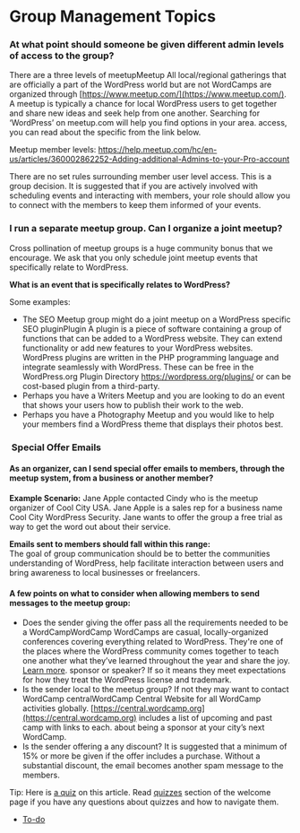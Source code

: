 # Group Management Topics

### At what point should someone be given different admin levels of access to the group?

There are a three levels of meetupMeetup All local/regional gatherings that are officially a part of the WordPress world but are not WordCamps are organized through [https://www.meetup.com/](https://www.meetup.com/). A meetup is typically a chance for local WordPress users to get together and share new ideas and seek help from one another. Searching for ‘WordPress’ on meetup.com will help you find options in your area. access, you can read about the specific from the link below.

Meetup member levels: https://help.meetup.com/hc/en-us/articles/360002862252-Adding-additional-Admins-to-your-Pro-account

There are no set rules surrounding member user level access. This is a group decision. It is suggested that if you are actively involved with scheduling events and interacting with members, your role should allow you to connect with the members to keep them informed of your events.

### I run a separate meetup group. Can I organize a joint meetup?

Cross pollination of meetup groups is a huge community bonus that we encourage. We ask that you only schedule joint meetup events that specifically relate to WordPress.

**What is an event that is specifically relates to WordPress?**

Some examples:

*   The SEO Meetup group might do a joint meetup on a WordPress specific SEO pluginPlugin A plugin is a piece of software containing a group of functions that can be added to a WordPress website. They can extend functionality or add new features to your WordPress websites. WordPress plugins are written in the PHP programming language and integrate seamlessly with WordPress. These can be free in the WordPress.org Plugin Directory https://wordpress.org/plugins/ or can be cost-based plugin from a third-party.
*   Perhaps you have a Writers Meetup and you are looking to do an event that shows your users how to publish their work to the web.
*   Perhaps you have a Photography Meetup and you would like to help your members find a WordPress theme that displays their photos best.

###  Special Offer Emails

#### As an organizer, can I send special offer emails to members, through the meetup system, from a business or another member?

**Example Scenario:** Jane Apple contacted Cindy who is the meetup organizer of Cool City USA. Jane Apple is a sales rep for a business name Cool City WordPress Security. Jane wants to offer the group a free trial as way to get the word out about their service.

**Emails sent to members should fall within this range:**  
The goal of group communication should be to better the communities understanding of WordPress, help facilitate interaction between users and bring awareness to local businesses or freelancers.

#### A few points on what to consider when allowing members to send messages to the meetup group:

*   Does the sender giving the offer pass all the requirements needed to be a WordCampWordCamp WordCamps are casual, locally-organized conferences covering everything related to WordPress. They're one of the places where the WordPress community comes together to teach one another what they’ve learned throughout the year and share the joy. [Learn more](https://central.wordcamp.org/about/). sponsor or speaker? If so it means they meet expectations for how they treat the WordPress license and trademark.
*   Is the sender local to the meetup group? If not they may want to contact WordCamp centralWordCamp Central Website for all WordCamp activities globally. [https://central.wordcamp.org](https://central.wordcamp.org) includes a list of upcoming and past camp with links to each. about being a sponsor at your city’s next WordCamp.
*   Is the sender offering a any discount? It is suggested that a minimum of 15% or more be given if the offer includes a purchase. Without a substantial discount, the email becomes another spam message to the members.

Tip: Here is [a quiz](https://community-self-training.mystagingwebsite.com/quiz/group-management-topics/) on this article. Read [quizzes](https://make.wordpress.org/community/handbook/meetup-organizer/welcome/#quizzes) section of the welcome page if you have any questions about quizzes and how to navigate them.

*   [To-do](# "To-do")